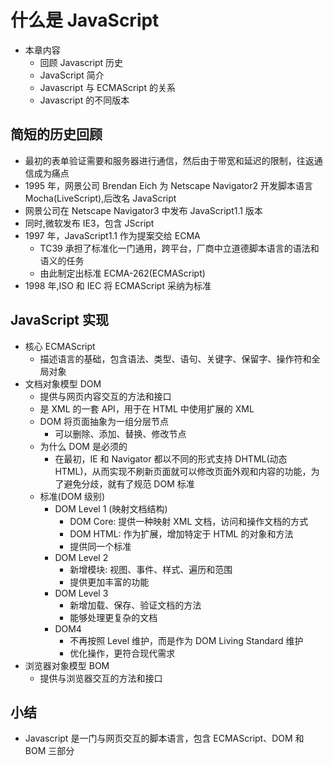 # 什么是 JavaScript

- 本章内容
  - 回顾 Javascript 历史
  - JavaScript 简介
  - Javascript 与 ECMAScript 的关系
  - Javascript 的不同版本

## 简短的历史回顾

- 最初的表单验证需要和服务器进行通信，然后由于带宽和延迟的限制，往返通信成为痛点
- 1995 年，网景公司 Brendan Eich 为 Netscape Navigator2 开发脚本语言 Mocha(LiveScript),后改名 JavaScript
- 网景公司在 Netscape Navigator3 中发布 JavaScript1.1 版本
- 同时,微软发布 IE3，包含 JScript
- 1997 年，JavaScript1.1 作为提案交给 ECMA
  - TC39 承担了标准化一门通用，跨平台，厂商中立道德脚本语言的语法和语义的任务
  - 由此制定出标准 ECMA-262(ECMAScript)
- 1998 年,ISO 和 IEC 将 ECMAScript 采纳为标准

## JavaScript 实现

- 核心 ECMAScript
  - 描述语言的基础，包含语法、类型、语句、关键字、保留字、操作符和全局对象
- 文档对象模型 DOM
  - 提供与网页内容交互的方法和接口
  - 是 XML 的一套 API，用于在 HTML 中使用扩展的 XML
  - DOM 将页面抽象为一组分层节点
    - 可以删除、添加、替换、修改节点
  - 为什么 DOM 是必须的
    - 在最初，IE 和 Navigator 都以不同的形式支持 DHTML(动态 HTML)，从而实现不刷新页面就可以修改页面外观和内容的功能，为了避免分歧，就有了规范 DOM 标准
  - 标准(DOM 级别)
    - DOM Level 1 (映射文档结构)
      - DOM Core: 提供一种映射 XML 文档，访问和操作文档的方式
      - DOM HTML: 作为扩展，增加特定于 HTML 的对象和方法
      - 提供同一个标准
    - DOM Level 2
      - 新增模块: 视图、事件、样式、遍历和范围
      - 提供更加丰富的功能
    - DOM Level 3
      - 新增加载、保存、验证文档的方法
      - 能够处理更复杂的文档
    - DOM4
      - 不再按照 Level 维护，而是作为 DOM Living Standard 维护
      - 优化操作，更符合现代需求
- 浏览器对象模型 BOM
  - 提供与浏览器交互的方法和接口

## 小结

- Javascript 是一门与网页交互的脚本语言，包含 ECMAScript、DOM 和 BOM 三部分
